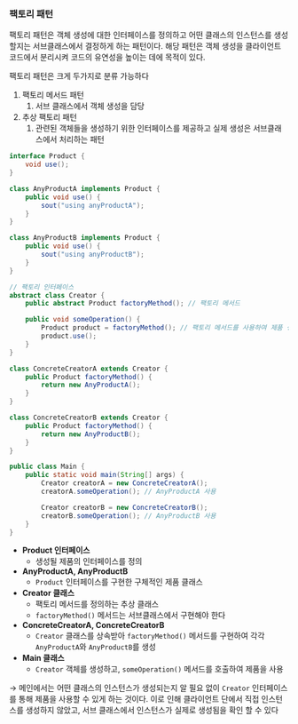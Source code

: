 ### 팩토리 패턴

팩토리 패턴은 객체 생성에 대한 인터페이스를 정의하고 어떤 클래스의 인스턴스를 생성할지는 서브클래스에서 결정하게 하는 패턴이다. 해당 패턴은 객체 생성을 클라이언트 코드에서 분리시켜 코드의 유연성을 높이는 데에 목적이 있다.

팩토리 패턴은 크게 두가지로 분류 가능하다

1. 팩토리 메서드 패턴
   1. 서브 클래스에서 객체 생성을 담당
2. 추상 팩토리 패턴
   1. 관련된 객체들을 생성하기 위한 인터페이스를 제공하고 실제 생성은 서브클래스에서 처리하는 패턴

```java
interface Product {
	void use();
}

class AnyProductA implements Product {
	public void use() {
		sout("using anyProductA");
	}
}

class AnyProductB implements Product {
	public void use() {
		sout("using anyProductB");
	}
}

// 팩토리 인터페이스
abstract class Creator {
    public abstract Product factoryMethod(); // 팩토리 메서드

    public void someOperation() {
        Product product = factoryMethod(); // 팩토리 메서드를 사용하여 제품 생성
        product.use();
    }
}

class ConcreteCreatorA extends Creator {
    public Product factoryMethod() {
        return new AnyProductA();
    }
}

class ConcreteCreatorB extends Creator {
    public Product factoryMethod() {
        return new AnyProductB();
    }
}

public class Main {
    public static void main(String[] args) {
        Creator creatorA = new ConcreteCreatorA();
        creatorA.someOperation(); // AnyProductA 사용

        Creator creatorB = new ConcreteCreatorB();
        creatorB.someOperation(); // AnyProductB 사용
    }
}
```

- **Product 인터페이스**
  - 생성될 제품의 인터페이스를 정의
- **AnyProductA, AnyProductB**
  - `Product` 인터페이스를 구현한 구체적인 제품 클래스
- **Creator 클래스**
  - 팩토리 메서드를 정의하는 추상 클래스
  - `factoryMethod()` 메서드는 서브클래스에서 구현해야 한다
- **ConcreteCreatorA, ConcreteCreatorB**
  - `Creator` 클래스를 상속받아 `factoryMethod()` 메서드를 구현하여 각각 `AnyProductA`와 `AnyProductB`를 생성
- **Main 클래스**
  - `Creator` 객체를 생성하고, `someOperation()` 메서드를 호출하여 제품을 사용

→ 메인에서는 어떤 클래스의 인스턴스가 생성되는지 알 필요 없이 `Creator` 인터페이스를 통해 제품을 사용할 수 있게 하는 것이다. 이로 인해 클라이언트 단에서 직접 인스턴스를 생성하지 않았고, 서브 클래스에서 인스턴스가 실제로 생성됨을 확인 할 수 있다
